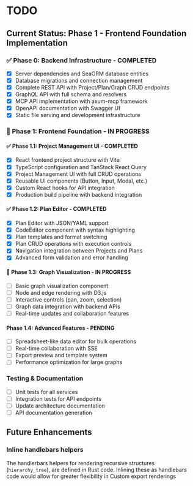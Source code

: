 # TODO

## Current Status: Phase 1 - Frontend Foundation Implementation

### ✅ Phase 0: Backend Infrastructure - COMPLETED
- [x] Server dependencies and SeaORM database entities
- [x] Database migrations and connection management
- [x] Complete REST API with Project/Plan/Graph CRUD endpoints
- [x] GraphQL API with full schema and resolvers
- [x] MCP API implementation with axum-mcp framework
- [x] OpenAPI documentation with Swagger UI
- [x] Static file serving and development infrastructure

### 🚧 Phase 1: Frontend Foundation - IN PROGRESS

#### ✅ Phase 1.1: Project Management UI - COMPLETED
- [x] React frontend project structure with Vite
- [x] TypeScript configuration and TanStack React Query
- [x] Project Management UI with full CRUD operations
- [x] Reusable UI components (Button, Input, Modal, etc.)
- [x] Custom React hooks for API integration
- [x] Production build pipeline with backend integration

#### ✅ Phase 1.2: Plan Editor - COMPLETED  
- [x] Plan Editor with JSON/YAML support
- [x] CodeEditor component with syntax highlighting
- [x] Plan templates and format switching
- [x] Plan CRUD operations with execution controls
- [x] Navigation integration between Projects and Plans
- [x] Advanced form validation and error handling

#### 🚧 Phase 1.3: Graph Visualization - IN PROGRESS
- [ ] Basic graph visualization component
- [ ] Node and edge rendering with D3.js
- [ ] Interactive controls (pan, zoom, selection)
- [ ] Graph data integration with backend APIs
- [ ] Real-time updates and collaboration features

#### Phase 1.4: Advanced Features - PENDING
- [ ] Spreadsheet-like data editor for bulk operations
- [ ] Real-time collaboration with SSE
- [ ] Export preview and template system
- [ ] Performance optimization for large graphs

### Testing & Documentation
- [ ] Unit tests for all services
- [ ] Integration tests for API endpoints
- [ ] Update architecture documentation
- [ ] API documentation generation

## Future Enhancements

### Inline handlebars helpers

The handlerbars helpers for rendering recursive structures (`hierarchy_tree`),
are defined in Rust code. Inlining these as handlebars code would allow for
greater flexibility in Custom export renderings
